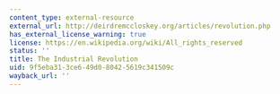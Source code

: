 ```yaml
---
content_type: external-resource
external_url: http://deirdremccloskey.org/articles/revolution.php
has_external_license_warning: true
license: https://en.wikipedia.org/wiki/All_rights_reserved
status: ''
title: The Industrial Revolution
uid: 9f5eba31-3ce6-49d0-8042-5619c341509c
wayback_url: ''
---
```

